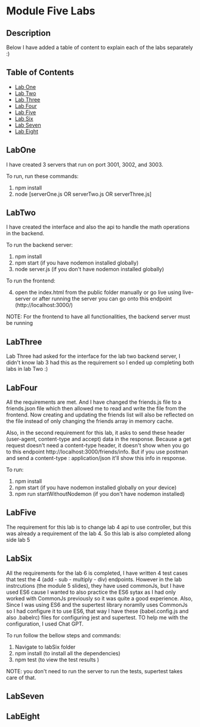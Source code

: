 # Module Five Labs

## Description

Below I have added a table of content to explain each of the labs separately :)

## Table of Contents

- [Lab One](#LabOne)
- [Lab Two](#LabTwo)
- [Lab Three](#LabThree)
- [Lab Four](#LabFour)
- [Lab Five](#LabFive)
- [Lab Six](#LabSix)
- [Lab Seven](#LabSeven)
- [Lab Eight](#LabEight)

## LabOne

I have created 3 servers that run on port 3001, 3002, and 3003.

To run, run these commands:

1. npm install
2. node [serverOne.js OR serverTwo.js OR serverThree.js]

## LabTwo

I have created the interface and also the api to handle the math operations in the backend.

To run the backend server:

1. npm install
2. npm start (if you have nodemon installed globally)
3. node server.js (if you don't have nodemon installed globally)

To run the frontend:

4. open the index.html from the public folder manually or go live using live-server or after running the server you can go onto this endpoint (http://localhost:3000/)

NOTE: For the frontend to have all functionalities, the backend server must be running

## LabThree

Lab Three had asked for the interface for the lab two backend server, I didn't know lab 3 had this as the requirement so I ended up completing both labs in lab Two :)

## LabFour

All the requirements are met. And I have changed the friends.js file to a friends.json file which then allowed me to read and write the file from the frontend. Now creating and updating the friends list will also be reflected on the file instead of only changing the friends array in memory cache.

Also, in the second requirement for this lab, it asks to send these header (user-agent, content-type and accept) data in the response. Because a get request doesn't need a content-type header, it doesn't show when you go to this endpoint http://localhost:3000/friends/info. But if you use postman and send a content-type : application/json it'll show this info in response.

To run:

1. npm install
2. npm start (if you have nodemon installed globally on your device)
3. npm run startWithoutNodemon (if you don't have nodemon installed)

## LabFive

The requirement for this lab is to change lab 4 api to use controller, but this was already a requirement of the lab 4. So this lab is also completed allong side lab 5

## LabSix

All the requirements for the lab 6 is completed, I have written 4 test cases that test the 4 (add - sub - multiply - div) endpoints. However in the lab instrcutions (the module 5 slides), they have used commonJs, but I have used ES6 cause I wanted to also practice the ES6 sytax as I had only worked with CommonJs previously so it was quite a good experience.
Also, Since I was using ES6 and the supertest library noramlly uses CommonJs so I had configure it to use ES6, that way I have these (babel.config.js and also .babelrc) files for configuring jest and supertest. TO help me with the configuration, I used Chat GPT.

To run follow the bellow steps and commands:

1. Navigate to labSix folder
2. npm install (to install all the dependencies)
3. npm test (to view the test results )

NOTE: you don't need to run the server to run the tests, supertest takes care of that.

## LabSeven

## LabEight
